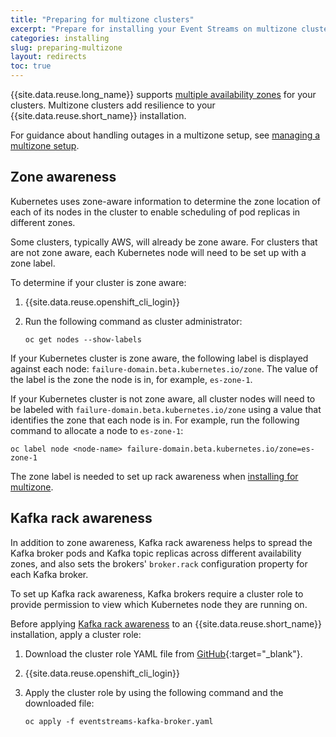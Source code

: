 ```yaml
---
title: "Preparing for multizone clusters"
excerpt: "Prepare for installing your Event Streams on multizone clusters."
categories: installing
slug: preparing-multizone
layout: redirects
toc: true
---
```


{{site.data.reuse.long_name}} supports [multiple availability zones](../planning/#multiple-availability-zones) for your clusters. Multizone clusters add resilience to your {{site.data.reuse.short_name}} installation.

For guidance about handling outages in a multizone setup, see [managing a multizone setup](../../administering/managing-multizone/).

## Zone awareness

Kubernetes uses zone-aware information to determine the zone location of each of its nodes in the cluster to enable scheduling of pod replicas in different zones.

Some clusters, typically AWS, will already be zone aware. For clusters that are not zone aware, each Kubernetes node will need to be set up with a zone label.

To determine if your cluster is zone aware:

1. {{site.data.reuse.openshift_cli_login}}
2. Run the following command as cluster administrator:

   `oc get nodes --show-labels`

If your Kubernetes cluster is zone aware, the following label is displayed against each node: `failure-domain.beta.kubernetes.io/zone`. The value of the label is the zone the node is in, for example, `es-zone-1`.

If your Kubernetes cluster is not zone aware, all cluster nodes will need to be labeled with `failure-domain.beta.kubernetes.io/zone` using a value that identifies the zone that each node is in. For example, run the following command to allocate a node to `es-zone-1`:

   `oc label node <node-name> failure-domain.beta.kubernetes.io/zone=es-zone-1`

The zone label is needed to set up rack awareness when [installing for multizone](../configuring/#applying-kafka-rack-awareness).

## Kafka rack awareness

In addition to zone awareness, Kafka rack awareness helps to spread the Kafka broker pods and Kafka topic replicas across different availability zones, and also sets the brokers' `broker.rack` configuration property for each Kafka broker.

To set up Kafka rack awareness, Kafka brokers require a cluster role to provide permission to view which Kubernetes node they are running on.

Before applying [Kafka rack awareness](../configuring/#applying-kafka-rack-awareness) to an {{site.data.reuse.short_name}} installation, apply a cluster role:

1. Download the cluster role YAML file from [GitHub](https://github.com/ibm-messaging/event-streams-operator-resources/blob/master/cr-examples/cluster-role/eventstreams-kafka-broker.yaml){:target="_blank"}.
2. {{site.data.reuse.openshift_cli_login}}
2. Apply the cluster role by using the following command and the downloaded file:

   `oc apply -f eventstreams-kafka-broker.yaml`
